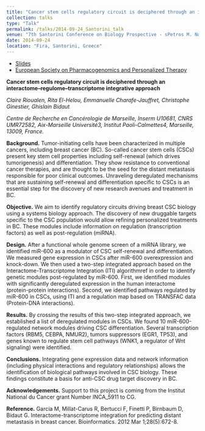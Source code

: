 ```yaml
---
title: "Cancer stem cells regulatory circuit is deciphered through an interactome–regulome–transcriptome integrative approach"
collection: talks
type: "Talk"
permalink: /talks/2014-09-24_Santorini_talk
venue: "7th Santorini Conference on Biology Prospective - sPetros M. Nomikos Conference Centre"
date: 2014-09-24
location: "Fira, Santorini, Greece"
---
```


* [Slides](http://rioualen.github.io/files/2014-09-24_Santorini_slides.pdf)
* [European Society on Pharmacogenomics and Personalized Therapy](https://esptnet.eu)

**Cancer stem cells regulatory circuit is deciphered through an interactome–regulome–transcriptome integrative approach**

*Claire Rioualen, Rita El-Helou, Emmanuelle Charafe-Jauffret, Christophe Ginestier, Ghislain Bidaut*

*Centre de Recherche en Cancérologie de Marseille, Inserm U10681, CNRS UMR72582, Aix-Marseille Université3, Institut Paoli-Calmettes4, Marseille, 13009, France.*

**Background.** Tumor-initiating cells have been characterized in multiple cancers, including breast cancer (BC). So-called cancer stem cells (CSCs) present key stem cell properties including self-renewal (which drives tumorigenesis) and differentiation. They show resistance to conventional cancer therapies, and are thought to be the seed for the distant metastasis responsible for poor clinical outcomes. Unraveling deregulated mechanisms that are sustaining self-renewal and differentiation specific to CSCs is an essential step for the discovery of new research avenues and treatment in BC.

**Objective.** We aim to identify regulatory circuits driving breast CSC biology using a systems biology approach. The discovery of new druggable targets specific to the CSC population would allow refining personalized treatments in BC. These modules include information on regulation (transcription factors) as well as post-regulation (miRNA).

**Design.** After a functional whole genome screen of a miRNA library, we identified miR-600 as a modulator of CSC self-renewal and differentiation. We measured gene expression in CSCs after miR-600 overexpression and knock-down. We then used a two-step integrated approach based on the Interactome-Transcriptome Integration (ITI) algorithmref in order to identify genetic modules post-regulated by miR-600. First, we identified modules with significantly deregulated expression in the human interactome (protein-protein interactions). Second, we identified pathways regulated by miR-600 in CSCs, using ITI and a regulation map based on TRANSFAC data (Protein-DNA interactions).

**Results.** By crossing the results of this two-step integrated approach, we established a list of deregulated modules in CSCs. We found 10 miR-600-regulated network modules driving CSC differentiation. Several transcription factors (RBM5, CEBPA, NMUR2), tumors suppressors (EGR1, TP53), and genes known to regulate stem cell pathways (WNK1, a regulator of Wnt signaling) were identified.

**Conclusions.** Integrating gene expression data and network information (including physical interactions and regulatory relationships) allows the identification of biological pathways involved in CSC biology. These findings constitute a basis for anti-CSC drug target discovery in BC.

**Acknowledgements.** Support to this project is coming from the Institut National du Cancer grant Number INCA_5911 to CG.

**Reference.** Garcia M, Millat-Carus R, Bertucci F, Finetti P, Birnbaum D, Bidaut G. Interactome-transcriptome integration for predicting distant metastasis in breast cancer. Bioinformatics. 2012 Mar 1;28(5):672-8.





